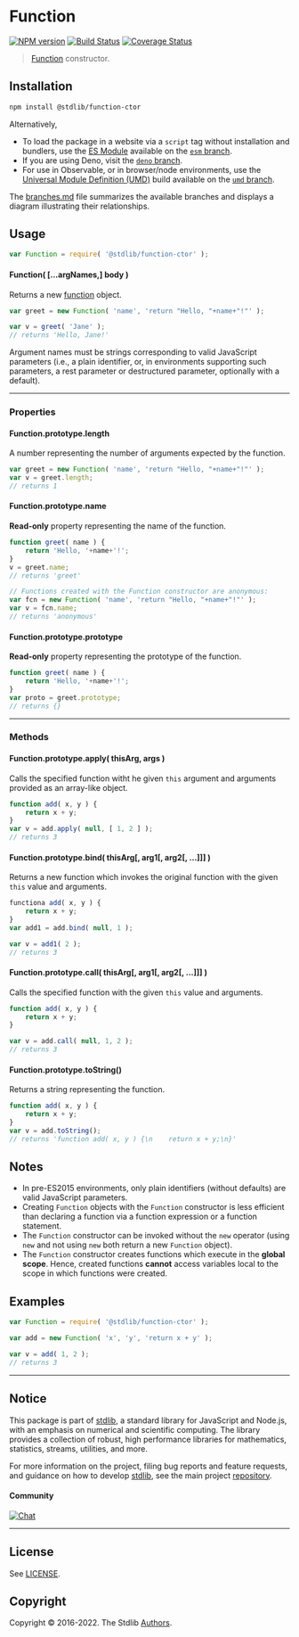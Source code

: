 <!--

@license Apache-2.0

Copyright (c) 2022 The Stdlib Authors.

Licensed under the Apache License, Version 2.0 (the "License");
you may not use this file except in compliance with the License.
You may obtain a copy of the License at

   http://www.apache.org/licenses/LICENSE-2.0

Unless required by applicable law or agreed to in writing, software
distributed under the License is distributed on an "AS IS" BASIS,
WITHOUT WARRANTIES OR CONDITIONS OF ANY KIND, either express or implied.
See the License for the specific language governing permissions and
limitations under the License.

-->

# Function

[![NPM version][npm-image]][npm-url] [![Build Status][test-image]][test-url] [![Coverage Status][coverage-image]][coverage-url] <!-- [![dependencies][dependencies-image]][dependencies-url] -->

> [Function][mdn-function] constructor.

<!-- Section to include introductory text. Make sure to keep an empty line after the intro `section` element and another before the `/section` close. -->

<section class="intro">

</section>

<!-- /.intro -->

<!-- Package usage documentation. -->

<section class="installation">

## Installation

```bash
npm install @stdlib/function-ctor
```

Alternatively,

-   To load the package in a website via a `script` tag without installation and bundlers, use the [ES Module][es-module] available on the [`esm` branch][esm-url].
-   If you are using Deno, visit the [`deno` branch][deno-url].
-   For use in Observable, or in browser/node environments, use the [Universal Module Definition (UMD)][umd] build available on the [`umd` branch][umd-url].

The [branches.md][branches-url] file summarizes the available branches and displays a diagram illustrating their relationships.

</section>

<section class="usage">

## Usage

```javascript
var Function = require( '@stdlib/function-ctor' );
```

#### Function( \[...argNames,] body )

Returns a new [function][mdn-function] object.

```javascript
var greet = new Function( 'name', 'return "Hello, "+name+"!"' );

var v = greet( 'Jane' );
// returns 'Hello, Jane!'
```

Argument names must be strings corresponding to valid JavaScript parameters (i.e., a plain identifier, or, in environments supporting such parameters, a rest parameter or destructured parameter, optionally with a default).

* * *

### Properties

<a name="prop-length"></a>

#### Function.prototype.length

A number representing the number of arguments expected by the function.

```javascript
var greet = new Function( 'name', 'return "Hello, "+name+"!"' );
var v = greet.length;
// returns 1
```

<a name="prop-name"></a>

#### Function.prototype.name

**Read-only** property representing the name of the function.

```javascript
function greet( name ) {
    return 'Hello, '+name+'!';
}
v = greet.name;
// returns 'greet'

// Functions created with the Function constructor are anonymous:
var fcn = new Function( 'name', 'return "Hello, "+name+"!"' );
var v = fcn.name;
// returns 'anonymous'
```

<a name="prop-prototype"></a>

#### Function.prototype.prototype

**Read-only** property representing the prototype of the function.

```javascript
function greet( name ) {
    return 'Hello, '+name+'!';
}
var proto = greet.prototype;
// returns {}
```

* * *

### Methods

<a name="method-apply"></a>

#### Function.prototype.apply( thisArg, args )

Calls the specified function witht he given `this` argument and arguments provided as an array-like object.

```javascript
function add( x, y ) {
    return x + y;
}
var v = add.apply( null, [ 1, 2 ] );
// returns 3
```

<a name="method-bind"></a>

#### Function.prototype.bind( thisArg\[, arg1\[, arg2\[, ...]]] )

Returns a new function which invokes the original function with the given `this` value and arguments.

```javascript
functiona add( x, y ) {
    return x + y;
}
var add1 = add.bind( null, 1 );

var v = add1( 2 );
// returns 3
```

<a name="method-call"></a>

#### Function.prototype.call( thisArg\[, arg1\[, arg2\[, ...]]] )

Calls the specified function with the given `this` value and arguments.

```javascript
function add( x, y ) {
    return x + y;
}

var v = add.call( null, 1, 2 );
// returns 3
```

<a name="method-to-string"></a>

#### Function.prototype.toString()

Returns a string representing the function.

```javascript
function add( x, y ) {
    return x + y;
}
var v = add.toString();
// returns 'function add( x, y ) {\n    return x + y;\n}'
```

</section>

<!-- /.usage -->

<!-- Package usage notes. Make sure to keep an empty line after the `section` element and another before the `/section` close. -->

<section class="notes">

## Notes

-   In pre-ES2015 environments, only plain identifiers (without defaults) are valid JavaScript parameters.
-   Creating `Function` objects with the `Function` constructor is less efficient than declaring a function via a function expression or a function statement.
-   The `Function` constructor can be invoked without the `new` operator (using `new` and not using `new` both return a new `Function` object).
-   The `Function` constructor creates functions which execute in the **global scope**. Hence, created functions **cannot** access variables local to the scope in which functions were created.  

</section>

<!-- /.notes -->

<!-- Package usage examples. -->

<section class="examples">

## Examples

<!-- eslint no-undef: "error" -->

```javascript
var Function = require( '@stdlib/function-ctor' );

var add = new Function( 'x', 'y', 'return x + y' );

var v = add( 1, 2 );
// returns 3
```

</section>

<!-- /.examples -->

<!-- Section to include cited references. If references are included, add a horizontal rule *before* the section. Make sure to keep an empty line after the `section` element and another before the `/section` close. -->

<section class="references">

</section>

<!-- /.references -->

<!-- Section for related `stdlib` packages. Do not manually edit this section, as it is automatically populated. -->

<section class="related">

</section>

<!-- /.related -->

<!-- Section for all links. Make sure to keep an empty line after the `section` element and another before the `/section` close. -->


<section class="main-repo" >

* * *

## Notice

This package is part of [stdlib][stdlib], a standard library for JavaScript and Node.js, with an emphasis on numerical and scientific computing. The library provides a collection of robust, high performance libraries for mathematics, statistics, streams, utilities, and more.

For more information on the project, filing bug reports and feature requests, and guidance on how to develop [stdlib][stdlib], see the main project [repository][stdlib].

#### Community

[![Chat][chat-image]][chat-url]

---

## License

See [LICENSE][stdlib-license].


## Copyright

Copyright &copy; 2016-2022. The Stdlib [Authors][stdlib-authors].

</section>

<!-- /.stdlib -->

<!-- Section for all links. Make sure to keep an empty line after the `section` element and another before the `/section` close. -->

<section class="links">

[npm-image]: http://img.shields.io/npm/v/@stdlib/function-ctor.svg
[npm-url]: https://npmjs.org/package/@stdlib/function-ctor

[test-image]: https://github.com/stdlib-js/function-ctor/actions/workflows/test.yml/badge.svg?branch=main
[test-url]: https://github.com/stdlib-js/function-ctor/actions/workflows/test.yml?query=branch:main

[coverage-image]: https://img.shields.io/codecov/c/github/stdlib-js/function-ctor/main.svg
[coverage-url]: https://codecov.io/github/stdlib-js/function-ctor?branch=main

<!--

[dependencies-image]: https://img.shields.io/david/stdlib-js/function-ctor.svg
[dependencies-url]: https://david-dm.org/stdlib-js/function-ctor/main

-->

[chat-image]: https://img.shields.io/gitter/room/stdlib-js/stdlib.svg
[chat-url]: https://gitter.im/stdlib-js/stdlib/

[stdlib]: https://github.com/stdlib-js/stdlib

[stdlib-authors]: https://github.com/stdlib-js/stdlib/graphs/contributors

[umd]: https://github.com/umdjs/umd
[es-module]: https://developer.mozilla.org/en-US/docs/Web/JavaScript/Guide/Modules

[deno-url]: https://github.com/stdlib-js/function-ctor/tree/deno
[umd-url]: https://github.com/stdlib-js/function-ctor/tree/umd
[esm-url]: https://github.com/stdlib-js/function-ctor/tree/esm
[branches-url]: https://github.com/stdlib-js/function-ctor/blob/main/branches.md

[stdlib-license]: https://raw.githubusercontent.com/stdlib-js/function-ctor/main/LICENSE

[mdn-function]: https://developer.mozilla.org/en-US/docs/Web/JavaScript/Reference/Global_Objects/Function

</section>

<!-- /.links -->
